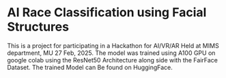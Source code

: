 # AI Race Classification using Facial Structures
This is a project for participating in a Hackathon for AI/VR/AR Held at MIMS department, MU 27 Feb, 2025.
The model was trained using A100 GPU on google colab using the ResNet50 Architecture along side with the FairFace Dataset. The trained Model can Be found on HuggingFace.